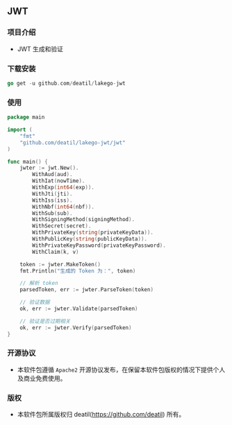 ## JWT


### 项目介绍

*  JWT 生成和验证


### 下载安装

~~~go
go get -u github.com/deatil/lakego-jwt
~~~


### 使用

~~~go
package main

import (
    "fmt"
    "github.com/deatil/lakego-jwt/jwt"
)

func main() {
    jwter := jwt.New().
        WithAud(aud).
        WithIat(nowTime).
        WithExp(int64(exp)).
        WithJti(jti).
        WithIss(iss).
        WithNbf(int64(nbf)).
        WithSub(sub).
        WithSigningMethod(signingMethod).
        WithSecret(secret).
        WithPrivateKey(string(privateKeyData)).
        WithPublicKey(string(publicKeyData)).
        WithPrivateKeyPassword(privateKeyPassword).
        WithClaim(k, v)

    token := jwter.MakeToken()
    fmt.Println("生成的 Token 为：", token)

    // 解析 token
    parsedToken, err := jwter.ParseToken(token)

    // 验证数据
    ok, err := jwter.Validate(parsedToken)

    // 验证是否过期相关
    ok, err := jwter.Verify(parsedToken)
}

~~~


### 开源协议

*  本软件包遵循 `Apache2` 开源协议发布，在保留本软件包版权的情况下提供个人及商业免费使用。


### 版权

*  本软件包所属版权归 deatil(https://github.com/deatil) 所有。
